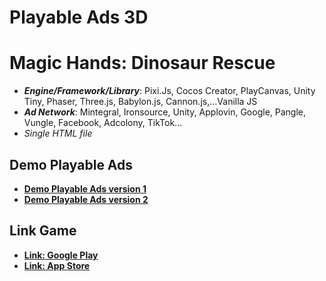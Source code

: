 # Playable Ads 3D

# Magic Hands: Dinosaur Rescue

- **_Engine/Framework/Library_**: Pixi.Js, Cocos Creator, PlayCanvas, Unity Tiny, Phaser, Three.js, Babylon.js, Cannon.js,...Vanilla JS
- **_Ad Network_**: Mintegral, Ironsource, Unity, Applovin, Google, Pangle, Vungle, Facebook, Adcolony, TikTok...
- _Single HTML file_

## Demo Playable Ads

- [**Demo Playable Ads version 1**](https://kidcry0x.github.io/Playable-Ads_Magic-Hands-Dinosaur-Rescue/ver1/PA_MagicHands_V1.min.html)
- [**Demo Playable Ads version 2**](https://kidcry0x.github.io/Playable-Ads_Magic-Hands-Dinosaur-Rescue/ver2/PA_MagicHands_V2.min.html)

## Link Game

- [**Link: Google Play**](https://play.google.com/store/apps/details?id=magichand.negaxy.dinosaur)
- [**Link: App Store**](https://apps.apple.com/app/id1619537659)
